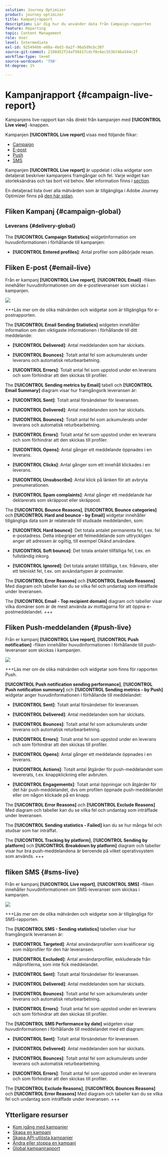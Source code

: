 ```yaml
---
solution: Journey Optimizer
product: journey optimizer
title: Kampanjrapport
description: Lär dig hur du använder data från Campaign-rapporten
feature: Reporting
topic: Content Management
role: User
level: Intermediate
exl-id: 925494b6-e08a-4bd3-8a2f-96a5d9cbc387
source-git-commit: 2160d52f24af50417cdcf8c6ec553b746a544c2f
workflow-type: tm+mt
source-wordcount: '750'
ht-degree: 1%

---
```


# Kampanjrapport {#campaign-live-report}

Kampanjens live-rapport kan nås direkt från kampanjen med **[!UICONTROL Live view]** -knappen.

Kampanjen **[!UICONTROL Live report]** visas med följande flikar:

* [Campaign](#campaign-live)
* [E-post](#email-live)
* [Push](#push-live)
* [SMS](#sms-live)


Kampanjen **[!UICONTROL Live report]** är uppdelat i olika widgetar som detaljerat beskriver kampanjens framgångar och fel. Varje widget kan storleksändras och tas bort vid behov. Mer information finns i [section](../reports/live-report.md#modify-dashboard).

En detaljerad lista över alla mätvärden som är tillgängliga i Adobe Journey Optimizer finns på [den här sidan](live-report.md#list-of-components-live).

## Fliken Kampanj {#campaign-global}

### Leverans {#delivery-global}

The **[!UICONTROL Campaign Statistics]** widgetinformation om huvudinformationen i förhållande till kampanjen:

* **[!UICONTROL Entered profiles]**: Antal profiler som påbörjade resan.

<!--
### Experimentation tab (#experimentation-live)

From your Campaign **[!UICONTROL Live report]**, the **[!UICONTROL Experimentation]** tab details the main information relative to how each variant is performing and if there is was winner during the test.
-->

## Fliken E-post {#email-live}

Från er kampanj **[!UICONTROL Live report]**, **[!UICONTROL Email]** -fliken innehåller huvudinformationen om de e-postleveranser som skickas i kampanjen.

![](assets/campaign_report_live_1.png)

+++Läs mer om de olika mätvärden och widgetar som är tillgängliga för e-postrapporten.

The **[!UICONTROL Email Sending Statistics]** widgeten innehåller information om den viktigaste informationen i förhållande till ditt meddelande:

* **[!UICONTROL Delivered]**: Antal meddelanden som har skickats.

* **[!UICONTROL Bounces]**: Totalt antal fel som ackumulerats under leverans och automatisk returbearbetning.

* **[!UICONTROL Errors]**: Totalt antal fel som uppstod under en leverans och som förhindrar att den skickas till profiler.

The **[!UICONTROL Sending metrics by Email]** tabell och **[!UICONTROL Email Summary]** diagram visar hur framgångsrik leveransen är:

* **[!UICONTROL Sent]**: Totalt antal försändelser för leveransen.

* **[!UICONTROL Delivered]**: Antal meddelanden som har skickats.

* **[!UICONTROL Bounces]**: Totalt antal fel som ackumulerats under leverans och automatisk returbearbetning.

* **[!UICONTROL Errors]**: Totalt antal fel som uppstod under en leverans och som förhindrar att den skickas till profiler.

* **[!UICONTROL Opens]**: Antal gånger ett meddelande öppnades i en leverans.

* **[!UICONTROL Clicks]**: Antal gånger som ett innehåll klickades i en leverans.

* **[!UICONTROL Unsubscribe]**: Antal klick på länken för att avbryta prenumerationen.

* **[!UICONTROL Spam complaints]**: Antal gånger ett meddelande har deklarerats som skräppost eller skräppost.

The **[!UICONTROL Bounce Reasons]**, **[!UICONTROL Bounce categories]** och **[!UICONTROL Hard and bounce - by Email]** widgetar innehåller tillgängliga data som är relaterade till studsade meddelanden, som:

* **[!UICONTROL Hard bounce]**: Det totala antalet permanenta fel, t.ex. fel e-postadress. Detta inbegriper ett felmeddelande som uttryckligen anger att adressen är ogiltig, till exempel Okänd användare.

* **[!UICONTROL Soft bounce]**: Det totala antalet tillfälliga fel, t.ex. en fullständig inkorg.

* **[!UICONTROL Ignored]**: Det totala antalet tillfälliga, t.ex. frånvaro, eller ett tekniskt fel, t.ex. om avsändartypen är postmaster.

The **[!UICONTROL Error Reasons]** och **[!UICONTROL Exclude Reasons]** Med diagram och tabeller kan du se vilka fel och undantag som inträffade under leveransen.

The **[!UICONTROL Email - Top recipient domain]** diagram och tabeller visar vilka domäner som är de mest använda av mottagarna för att öppna e-postmeddelandet.
+++

## Fliken Push-meddelanden {#push-live}

Från er kampanj **[!UICONTROL Live report]**, **[!UICONTROL Push notification]** -fliken innehåller huvudinformationen i förhållande till push-leveranser som skickas i kampanjen.

![](assets/campaign_report_live_2.png)

+++Läs mer om de olika mätvärden och widgetar som finns för rapporten Push.

**[!UICONTROL Push notification sending performance]**, **[!UICONTROL Push notification summary]** och **[!UICONTROL Sending metrics - by Push]** widgetar anger huvudinformationen i förhållande till meddelandet:

* **[!UICONTROL Sent]**: Totalt antal försändelser för leveransen.

* **[!UICONTROL Delivered]**: Antal meddelanden som har skickats.

* **[!UICONTROL Bounces]**: Totalt antal fel som ackumulerats under leverans och automatisk returbearbetning.

* **[!UICONTROL Errors]**: Totalt antal fel som uppstod under en leverans och som förhindrar att den skickas till profiler.

* **[!UICONTROL Opens]**: Antal gånger ett meddelande öppnades i en leverans.

* **[!UICONTROL Actions]**: Totalt antal åtgärder för push-meddelandet som levererats, t.ex. knappklickning eller avbruten.

* **[!UICONTROL Engagements]**: Totalt antal öppningar och åtgärder för det här push-meddelandet, dvs om profilen öppnade push-meddelandet eller om någon klickade på en knapp.

The **[!UICONTROL Error Reasons]** och **[!UICONTROL Exclude Reasons]** Med diagram och tabeller kan du se vilka fel och undantag som inträffade under leveransen.

The **[!UICONTROL Sending statistics - Failed]** kan du se hur många fel och studsar som har inträffat.

The **[!UICONTROL Tracking by platform]**, **[!UICONTROL Sending by platform]** och **[!UICONTROL Breakdown by platform]** diagram och tabeller visar hur bra push-meddelandena är beroende på vilket operativsystem som används.
+++

## fliken SMS {#sms-live}

Från er kampanj **[!UICONTROL Live report]**, **[!UICONTROL SMS]** -fliken innehåller huvudinformationen om SMS-leveranser som skickas i kampanjen.

![](assets/campaign_report_live_3.png)

+++Läs mer om de olika mätvärden och widgetar som är tillgängliga för SMS-rapporten.

The **[!UICONTROL SMS - Sending statistics]** tabellen visar hur framgångsrik leveransen är:

* **[!UICONTROL Targeted]**: Antal användarprofiler som kvalificerar sig som målprofiler för den här leveransen.

* **[!UICONTROL Excluded]**: Antal användarprofiler, exkluderade från målprofilerna, som inte fick meddelandet.

* **[!UICONTROL Sent]**: Totalt antal försändelser för leveransen.

* **[!UICONTROL Delivered]**: Antal meddelanden som har skickats.

* **[!UICONTROL Bounces]**: Totalt antal fel som ackumulerats under leverans och automatisk returbearbetning.

* **[!UICONTROL Errors]**: Totalt antal fel som uppstod under en leverans och som förhindrar att den skickas till profiler.

The **[!UICONTROL SMS Performance by date]** widgeten visar huvudinformationen i förhållande till meddelandet med ett diagram:

* **[!UICONTROL Sent]**: Totalt antal försändelser för leveransen.

* **[!UICONTROL Delivered]**: Antal meddelanden som har skickats.

* **[!UICONTROL Bounces]**: Totalt antal fel som ackumulerats under leverans och automatisk returbearbetning.

* **[!UICONTROL Errors]**: Totalt antal fel som uppstod under en leverans och som förhindrar att den skickas till profiler.

The **[!UICONTROL Exclude Reasons]**, **[!UICONTROL Bounces Reasons]** och **[!UICONTROL Error Reasons]** Med diagram och tabeller kan du se vilka fel och undantag som inträffade under leveransen.
+++

## Ytterligare resurser

* [Kom igång med kampanjer](../campaigns/get-started-with-campaigns.md)
* [Skapa en kampanj](../campaigns/create-campaign.md)
* [Skapa API-utlösta kampanjer](../campaigns/api-triggered-campaigns.md)
* [Ändra eller stoppa en kampanj](../campaigns/modify-stop-campaign.md)
* [Global kampanjrapport](campaign-global-report.md)
